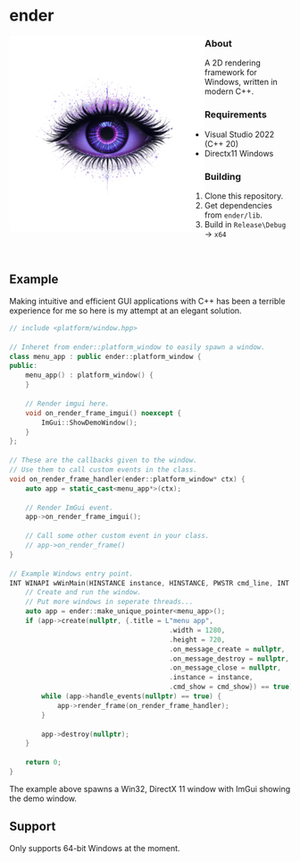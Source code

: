 # ender
<img src="data/logo.png" align="left" width="350px"/>

### About
A 2D rendering framework for Windows, written in modern C++.
### Requirements
- Visual Studio 2022 (C++ 20)
- Directx11 Windows
### Building
1. Clone this repository.
2. Get dependencies from `ender/lib`.
3. Build in `Release\Debug` -> `x64`
<br clear="left"/>

## Example
Making intuitive and efficient GUI applications with C++ has been
a terrible experience for me so here is my attempt at an elegant solution.

```cpp
// include <platform/window.hpp>

// Inheret from ender::platform_window to easily spawn a window.
class menu_app : public ender::platform_window {
public:
    menu_app() : platform_window() {
    }

    // Render imgui here.
    void on_render_frame_imgui() noexcept {
        ImGui::ShowDemoWindow();
    }
};

// These are the callbacks given to the window.
// Use them to call custom events in the class.
void on_render_frame_handler(ender::platform_window* ctx) {
    auto app = static_cast<menu_app*>(ctx);

    // Render ImGui event.
    app->on_render_frame_imgui();

    // Call some other custom event in your class.
    // app->on_render_frame()
}

// Example Windows entry point.
INT WINAPI wWinMain(HINSTANCE instance, HINSTANCE, PWSTR cmd_line, INT cmd_show) {
    // Create and run the window.
    // Put more windows in seperate threads...
    auto app = ender::make_unique_pointer<menu_app>();
    if (app->create(nullptr, {.title = L"menu app",
                                        .width = 1280,
                                        .height = 720,
                                        .on_message_create = nullptr,
                                        .on_message_destroy = nullptr,
                                        .on_message_close = nullptr,
                                        .instance = instance,
                                        .cmd_show = cmd_show}) == true) {
        while (app->handle_events(nullptr) == true) {
            app->render_frame(on_render_frame_handler);
        }

        app->destroy(nullptr);
    }

    return 0;
}
```
The example above spawns a Win32, DirectX 11 window with ImGui
showing the demo window.
## Support
Only supports 64-bit Windows at the moment.